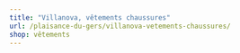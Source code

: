 ```yaml
---
title: "Villanova, vêtements chaussures"
url: /plaisance-du-gers/villanova-vetements-chaussures/
shop: vêtements
---
```

